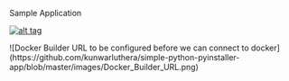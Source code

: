 Sample Application

<html>

<p><a target="_blank" rel="noopener noreferrer" href="/kunwarluthera/simple-python-pyinstaller-app/blob/master/images/Docker_Builder_URL.png"><img src="/kunwarluthera/simple-python-pyinstaller-app/raw/master/images/Docker_Builder_URL.png" alt="alt tag" style="max-width:100%;"></a></p>

</html>
![Docker Builder URL to be configured before we can connect to docker](https://github.com/kunwarluthera/simple-python-pyinstaller-app/blob/master/images/Docker_Builder_URL.png)